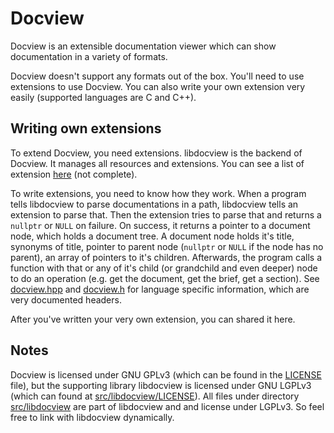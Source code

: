 # Docview

Docview is an extensible documentation viewer which can show documentation in a variety of formats.

Docview doesn't support any formats out of the box. You'll need to use extensions to use Docview. You can also write your own extension very easily (supported languages are C and C++).

## Writing own extensions

To extend Docview, you need extensions. libdocview is the backend of Docview. It manages all resources and extensions. You can see a list of extension [here](blob/master/extensions.md) (not complete).

To write extensions, you need to know how they work. When a program tells libdocview to parse documentations in a path, libdocview tells an extension to parse that. Then the extension tries to parse that and returns a `nullptr` or `NULL` on failure. On success, it returns a pointer to a document node, which holds a document tree. A document node holds it's title, synonyms of title, pointer to parent node (`nullptr` or `NULL` if the node has no parent), an array of pointers to it's children. Afterwards, the program calls a function with that or any of it's child (or grandchild and even deeper) node to do an operation (e.g. get the document, get the brief, get a section). See [docview.hpp](blob/master/src/libdocview/docview.hpp) and [docview.h](blob/master/src/libdocview/docview.h) for language specific information, which are very documented headers.

After you've written your very own extension, you can shared it here.

## Notes

Docview is licensed under GNU GPLv3 (which can be found in the [LICENSE](blob/master/LICENSE) file), but the supporting library libdocview is licensed under GNU LGPLv3 (which can found at [src/libdocview/LICENSE](blob/master/src/libdocview/LICENSE)). All files under directory [src/libdocview](blob/master/src/libdocview) are part of libdocview and and license under LGPLv3. So feel free to link with libdocview dynamically.
